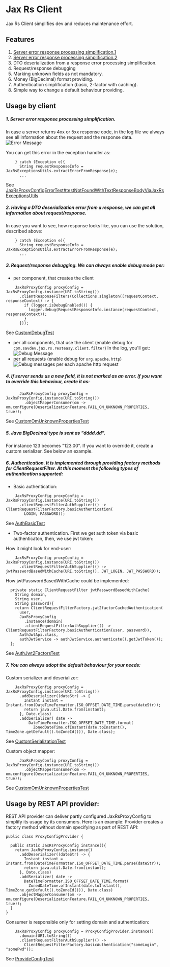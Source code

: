# Jax Rs Client 

Jax Rs Client simplifies dev and reduces maintenance effort. 

## Features

1. [Server error response processing simplification.1](#Usage-by-REST-API-provider)
1. [Server error response processing simplification.2](##Usage-by-REST-API-provider)
2. DTO deserialization from a response error processing simplification.
3. Request/response debugging
4. Marking unknown fields as not mandatory.
5. Money (BigDecimal) format providing.
6. Authentication simplification (basic, 2-factor with caching).
7. Simple way to change a default behaviour providing.

## Usage by client

##### 1. Server error response processing simplification. 

In case a server returns 4xx or 5xx response code, in the log file we always see all information about the request and the response data.
![Error Message][response error]

You can get this error in the exception handler as:
```
    } catch (Exception e){
      String requestResponseInfo = JaxRsExceptionsUtils.extractErrorFromResponse(e);
      ...
``` 
See [JaxRsProxyConfigErrorTest#testNotFoundWithTextResponseBodyViaJaxRsExceptionsUtils](src/test/java/com/savdev/jax/rs/resteasy/client/error/JaxRsProxyConfigErrorTest.java)

##### 2. Having a DTO deserialization error from a response, we can get all information about request/response.
In case you want to see, how response looks like, you can use the solution, described above:
```
    } catch (Exception e){
      String requestResponseInfo = JaxRsExceptionsUtils.extractErrorFromResponse(e);
      ...
``` 

##### 3. Request/response debugging. We can always enable debug mode per:
* per component, that creates the client
```
    JaxRsProxyConfig proxyConfig = JaxRsProxyConfig.instance(URI.toString())
      .clientResponseFilters(Collections.singleton((requestContext, responseContext) -> {
        if (logger.isDebugEnabled()) {
          logger.debug(RequestResponseInfo.instance(requestContext, responseContext));
        }
      }));
```
See [CustomDebugTest](src/test/java/com/savdev/jax/rs/resteasy/client/custom_debug_mode/CustomDebugTest.java)
* per all components, that use the client (enable debug for `com.savdev.jax.rs.resteasy.client.filter`)
In the log, you'll get:
![Debug Message][debug message]
* per all requests (enable debug for `org.apache.http`)
![Debug messages per each apache http request][all requests shown]

##### 4. If server sends us a new field, it is not marked as an error. If you want to override this behaviour, create it as:
```
      JaxRsProxyConfig proxyConfig = JaxRsProxyConfig.instance(URI.toString())
        .objectMapperConsumer(om -> om.configure(DeserializationFeature.FAIL_ON_UNKNOWN_PROPERTIES, true));
```
See [CustomOmUnknownPropertiesTest](src/test/java/com/savdev/jax/rs/resteasy/client/custom_object_mapping/CustomOmUnknownPropertiesTest.java)

##### 5. Java BigDecimal type is sent as "dddd.dd".
 
For instance 123 becomes "123.00". If you want to override it, create a custom serializer. See below an example.

##### 6. Authentication. It is implemented through providing factory methods for ClientRequestFilter. At this moment the following types of authentication supported:
* Basic authentication:
```
    JaxRsProxyConfig proxyConfig = JaxRsProxyConfig.instance(URI.toString())
      .clientRequestFilterAuthSupplier(() -> ClientRequestFilterFactory.basicAuthentication(
        LOGIN, PASSWORD));
```
See [AuthBasicTest](src/test/java/com/savdev/jax/rs/resteasy/client/auth_basic/AuthBasicTest.java)

* Two-factor authentication. First we get auth token via basic authenticaton, then, we use jwt token:

How it might look for end-user:
```
    JaxRsProxyConfig proxyConfig = JaxRsProxyConfig.instance(URI.toString())
      .clientRequestFilterAuthSupplier(() -> jwtPasswordBasedWithCache(URI.toString(), JWT_LOGIN, JWT_PASSWORD));
```
How jwtPasswordBasedWithCache could be implemented:
```
  private static ClientRequestFilter jwtPasswordBasedWithCache(
    String domain,
    String user,
    String password){
    return ClientRequestFilterFactory.jwt2factorCachedAuthentication(
      user,
      JaxRsProxyConfig
        .instance(domain)
        .clientRequestFilterAuthSupplier(() -> ClientRequestFilterFactory.basicAuthentication(user, password)),
      AuthJwtApi.class,
      authJwtService -> authJwtService.authenticate().getJwtToken());
  };
```

See [AuthJwt2FactorsTest](src/test/java/com/savdev/jax/rs/resteasy/client/auth_2factor/AuthJwt2FactorsTest.java)

##### 7. You can always adopt the default behaviour for your needs:
Custom serializer and deserializer:
```
    JaxRsProxyConfig proxyConfig = JaxRsProxyConfig.instance(URI.toString())
      .addDeserializer((dateStr) -> {
        Instant instant = Instant.from(DateTimeFormatter.ISO_OFFSET_DATE_TIME.parse(dateStr));
        return java.util.Date.from(instant);
      }, Date.class)
      .addSerializer( date ->
          DateTimeFormatter.ISO_OFFSET_DATE_TIME.format(
            ZonedDateTime.ofInstant(date.toInstant(), TimeZone.getDefault().toZoneId())), Date.class);
```
See [CustomSerializationTest](src/test/java/com/savdev/jax/rs/resteasy/client/custom_serialization/CustomSerializationTest.java)

Custom object mapper:
```
      JaxRsProxyConfig proxyConfig = JaxRsProxyConfig.instance(URI.toString())
        .objectMapperConsumer(om -> om.configure(DeserializationFeature.FAIL_ON_UNKNOWN_PROPERTIES, true));
```
See [CustomOmUnknownPropertiesTest](src/test/java/com/savdev/jax/rs/resteasy/client/custom_object_mapping/CustomOmUnknownPropertiesTest.java)


## Usage by REST API provider:

REST API provider can deliver partly configured JaxRsProxyConfig to simplify its usage by its consumers. Here is an example:
Provider creates a factory method without domain specifying as part of REST API:
```
public class ProxyConfigProvider {

  public static JaxRsProxyConfig instance(){
    return JaxRsProxyConfig.instance()
      .addDeserializer((dateStr) -> {
        Instant instant = Instant.from(DateTimeFormatter.ISO_OFFSET_DATE_TIME.parse(dateStr));
        return java.util.Date.from(instant);
      }, Date.class)
      .addSerializer( date ->
        DateTimeFormatter.ISO_OFFSET_DATE_TIME.format(
          ZonedDateTime.ofInstant(date.toInstant(), TimeZone.getDefault().toZoneId())), Date.class)
      .objectMapperConsumer(om -> om.configure(DeserializationFeature.FAIL_ON_UNKNOWN_PROPERTIES, true));
  }
}
``` 
Consumer is responsible only for setting domain and authentication:
```
    JaxRsProxyConfig proxyConfig = ProxyConfigProvider.instance()
      .domain(URI.toString())
      .clientRequestFilterAuthSupplier(() ->
        ClientRequestFilterFactory.basicAuthentication("someLogin", "somePwd"));
```

See [ProvideConfigTest](src/test/java/com/savdev/jax/rs/resteasy/client/provide_config/ProvideConfigTest.java)


[response error]: docs/images/ErrorHandlingFilter.jpg "Server Response Error"
[debug message]: docs/images/RequestResponseLogFilter.jpg "Debug Message"
[all requests shown]: docs/images/org.apache.http.debug.jpg "Debug Message"